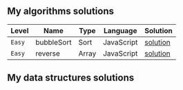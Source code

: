 ## My algorithms solutions
| Level | Name | Type | Language | Solution |
| --- | --- | --- | --- | --- |
| `Easy` | bubbleSort | Sort | JavaScript |[solution](https://github.com/maxdzyubak/algorithms-and-data-structures/blob/main/javascript/algorithms/sort/bubbleSort.js) |
| `Easy` | reverse | Array | JavaScript | [solution](https://github.com/maxdzyubak/algorithms-and-data-structures/blob/main/javascript/algorithms/array/reverse.js) |

## My data structures solutions